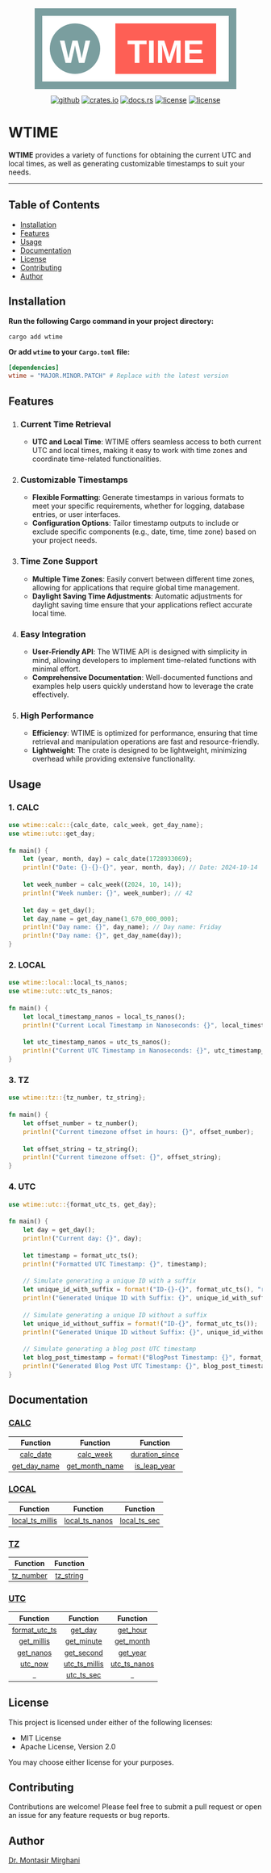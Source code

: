 <div style="text-align: center;">
  <a href="https://crates.io/crates/wtime"><img src="logo.svg" alt="LOGO" /></a>
</div>

<div style="text-align: center;">
  <a href="https://github.com/dr-montasir/wtime"><img src="https://img.shields.io/badge/github-dr%20montasir%20/%20wtime-8da0cb?style=for-the-badge&labelColor=555555&logo=github" height="24" style="margin-top: 10px;" alt="github" /></a> <a href="https://crates.io/crates/wtime"><img src="https://img.shields.io/crates/v/wtime.svg?style=for-the-badge&color=fc8d62&logo=rust" height="24" style="margin-top: 10px;" alt="crates.io"></a> <a href="https://docs.rs/wtime"><img src="https://img.shields.io/badge/docs.rs-wtime-66c2a5?style=for-the-badge&labelColor=555555&logo=docs.rs" height="24" style="margin-top: 10px;" alt="docs.rs"></a> <a href="https://choosealicense.com/licenses/apache-2.0"><img src="https://img.shields.io/badge/license-apache_2.0-4a98f7.svg?style=for-the-badge&labelColor=555555&logo=apache" height="24" style="margin-top: 10px;" alt="license"></a> <a href="https://choosealicense.com/licenses/mit"><img src="https://img.shields.io/badge/license-mit-4a98f7.svg?style=for-the-badge&labelColor=555555" height="24" style="margin-top: 10px;" alt="license"></a>
</div>

# WTIME

**WTIME** provides a variety of functions for obtaining the current UTC and local times, as well as generating customizable timestamps to suit your needs.

---

## Table of Contents

- [Installation](#installation)
- [Features](#features)
- [Usage](#usage)
- [Documentation](#documentation)
- [License](#license)
- [Contributing](#contributing)
- [Author](#author)

## Installation

**Run the following Cargo command in your project directory:**

```terminal
cargo add wtime
```

**Or add `wtime` to your `Cargo.toml` file:**

```toml
[dependencies]
wtime = "MAJOR.MINOR.PATCH" # Replace with the latest version
```

## Features

1. ### Current Time Retrieval

   - **UTC and Local Time**: WTIME offers seamless access to both current UTC and local times, making it easy to work with time zones and coordinate time-related functionalities.

2. ### Customizable Timestamps

   - **Flexible Formatting**: Generate timestamps in various formats to meet your specific requirements, whether for logging, database entries, or user interfaces.
   - **Configuration Options**: Tailor timestamp outputs to include or exclude specific components (e.g., date, time, time zone) based on your project needs.

3. ### Time Zone Support

   - **Multiple Time Zones**: Easily convert between different time zones, allowing for applications that require global time management.
   - **Daylight Saving Time Adjustments**: Automatic adjustments for daylight saving time ensure that your applications reflect accurate local time.

4. ### Easy Integration

   - **User-Friendly API**: The WTIME API is designed with simplicity in mind, allowing developers to implement time-related functions with minimal effort.
   - **Comprehensive Documentation**: Well-documented functions and examples help users quickly understand how to leverage the crate effectively.

5. ### High Performance

   - **Efficiency**: WTIME is optimized for performance, ensuring that time retrieval and manipulation operations are fast and resource-friendly.
   - **Lightweight**: The crate is designed to be lightweight, minimizing overhead while providing extensive functionality.

## Usage

### 1. CALC

```rust
use wtime::calc::{calc_date, calc_week, get_day_name};
use wtime::utc::get_day;

fn main() {
    let (year, month, day) = calc_date(1728933069);
    println!("Date: {}-{}-{}", year, month, day); // Date: 2024-10-14
    
    let week_number = calc_week((2024, 10, 14));
    println!("Week number: {}", week_number); // 42
    
    let day = get_day();
    let day_name = get_day_name(1_670_000_000);
    println!("Day name: {}", day_name); // Day name: Friday
    println!("Day name: {}", get_day_name(day));
}
```

### 2. LOCAL

```rust
use wtime::local::local_ts_nanos;
use wtime::utc::utc_ts_nanos;

fn main() {
    let local_timestamp_nanos = local_ts_nanos();
    println!("Current Local Timestamp in Nanoseconds: {}", local_timestamp_nanos);
    
    let utc_timestamp_nanos = utc_ts_nanos();
    println!("Current UTC Timestamp in Nanoseconds: {}", utc_timestamp_nanos);
}
```

### 3. TZ

```rust
use wtime::tz::{tz_number, tz_string};

fn main() {
    let offset_number = tz_number();
    println!("Current timezone offset in hours: {}", offset_number);
    
    let offset_string = tz_string();
    println!("Current timezone offset: {}", offset_string);
}
```

### 4. UTC

```rust
use wtime::utc::{format_utc_ts, get_day};

fn main() {
    let day = get_day();
    println!("Current day: {}", day);

    let timestamp = format_utc_ts();
    println!("Formatted UTC Timestamp: {}", timestamp);

    // Simulate generating a unique ID with a suffix
    let unique_id_with_suffix = format!("ID-{}-{}", format_utc_ts(), "random_suffix"); // Replace with actual random suffix function
    println!("Generated Unique ID with Suffix: {}", unique_id_with_suffix);

    // Simulate generating a unique ID without a suffix
    let unique_id_without_suffix = format!("ID-{}", format_utc_ts());
    println!("Generated Unique ID without Suffix: {}", unique_id_without_suffix);

    // Simulate generating a blog post UTC timestamp
    let blog_post_timestamp = format!("BlogPost Timestamp: {}", format_utc_ts());
    println!("Generated Blog Post UTC Timestamp: {}", blog_post_timestamp);
}
```

## Documentation

### [CALC](https://docs.rs/wtime/latest/wtime/calc/index.html)

|                           Function                           |                           Function                           |                           Function                           |
| :----------------------------------------------------------: | :----------------------------------------------------------: | :----------------------------------------------------------: |
| [calc_date](https://docs.rs/wtime/latest/wtime/calc/fn.calc_date.html) | [calc_week](https://docs.rs/wtime/latest/wtime/calc/fn.calc_week.html) | [duration_since](https://docs.rs/wtime/latest/wtime/calc/fn.duration_since.html) |
| [get_day_name](https://docs.rs/wtime/latest/wtime/calc/fn.get_day_name.html) | [get_month_name](https://docs.rs/wtime/latest/wtime/calc/fn.get_month_name.html) | [is_leap_year](https://docs.rs/wtime/latest/wtime/calc/fn.is_leap_year.html) |

### [LOCAL](https://docs.rs/wtime/latest/wtime/local/index.html)

|                           Function                           |                           Function                           |                           Function                           |
| :----------------------------------------------------------: | :----------------------------------------------------------: | :----------------------------------------------------------: |
| [local_ts_millis](https://docs.rs/wtime/latest/wtime/local/fn.local_ts_millis.html) | [local_ts_nanos](https://docs.rs/wtime/latest/wtime/local/fn.local_ts_nanos.html) | [local_ts_sec](https://docs.rs/wtime/latest/wtime/local/fn.local_ts_sec.html) |

### [TZ](https://docs.rs/wtime/latest/wtime/tz/index.html)

|                               Function                               |                               Function                               |
| :------------------------------------------------------------------: | :------------------------------------------------------------------: |
| [tz_number](https://docs.rs/wtime/latest/wtime/tz/fn.tz_number.html) | [tz_string](https://docs.rs/wtime/latest/wtime/tz/fn.tz_string.html) |

### [UTC](https://docs.rs/wtime/latest/wtime/utc/index.html)

|                           Function                           |                           Function                           |                           Function                           |
| :----------------------------------------------------------: | :----------------------------------------------------------: | :----------------------------------------------------------: |
| [format_utc_ts](https://docs.rs/wtime/latest/wtime/utc/fn.format_utc_ts.html) | [get_day](https://docs.rs/wtime/latest/wtime/utc/fn.get_day.html) | [get_hour](https://docs.rs/wtime/latest/wtime/utc/fn.get_hour.html) |
| [get_millis](https://docs.rs/wtime/latest/wtime/utc/fn.get_millis.html) | [get_minute](https://docs.rs/wtime/latest/wtime/utc/fn.get_minute.html) | [get_month](https://docs.rs/wtime/latest/wtime/utc/fn.get_month.html) |
| [get_nanos](https://docs.rs/wtime/latest/wtime/utc/fn.get_nanos.html) | [get_second](https://docs.rs/wtime/latest/wtime/utc/fn.get_second.html) | [get_year](https://docs.rs/wtime/latest/wtime/utc/fn.get_year.html) |
| [utc_now](https://docs.rs/wtime/latest/wtime/utc/fn.utc_now.html) | [utc_ts_millis](https://docs.rs/wtime/latest/wtime/utc/fn.utc_ts_millis.html) | [utc_ts_nanos](https://docs.rs/wtime/latest/wtime/utc/fn.utc_ts_nanos.html) |
|                              _                               | [utc_ts_sec](https://docs.rs/wtime/latest/wtime/utc/fn.utc_ts_sec.html) |                              _                               |

## License

This project is licensed under either of the following licenses:

- MIT License
- Apache License, Version 2.0

You may choose either license for your purposes.

## Contributing

Contributions are welcome! Please feel free to submit a pull request or open an issue for any feature requests or bug reports.

## Author

[Dr. Montasir Mirghani](https://github.com/dr-montasir)
